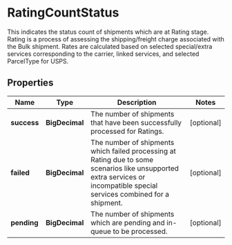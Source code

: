 

# RatingCountStatus

This indicates the status count of shipments which are at Rating stage. Rating is a process of assessing the shipping/freight charge associated with the Bulk shipment. Rates are calculated based on selected special/extra services corresponding to the carrier, linked services, and selected ParcelType for USPS.

## Properties

| Name | Type | Description | Notes |
|------------ | ------------- | ------------- | -------------|
|**success** | **BigDecimal** | The number of shipments that have been successfully processed for Ratings. |  [optional] |
|**failed** | **BigDecimal** | The number of shipments which failed processing at Rating due to some scenarios like unsupported extra services or incompatible special services combined for a shipment. |  [optional] |
|**pending** | **BigDecimal** | The number of shipments which are pending and in-queue to be processed. |  [optional] |



